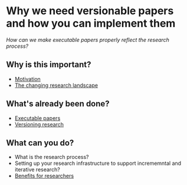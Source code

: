 # Why we need versionable papers and how you can implement them

_How can we make executable papers properly reflect the research process?_

## Why is this important?
- [Motivation](./motivation.md)
- [The changing research landscape](./ChangingLandscape.md)

## What's already been done?
- [Executable papers](./executable_papers.md)
- [Versioning research](./versioning.md)

## What can you do? 
- What is the research process?
- Setting up your research infrastructure to support incrememntal and iterative research?
- [Benefits for researchers](./benefits.md)




